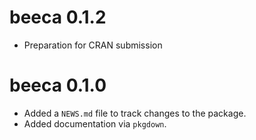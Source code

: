 # beeca 0.1.2

- Preparation for CRAN submission

# beeca 0.1.0

- Added a `NEWS.md` file to track changes to the package.
- Added documentation via `pkgdown`.
